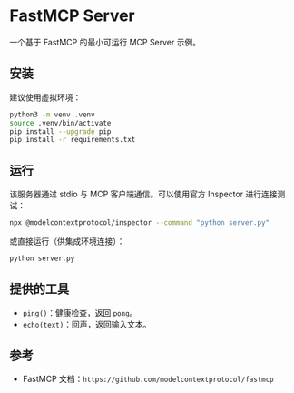 # FastMCP Server

一个基于 FastMCP 的最小可运行 MCP Server 示例。

## 安装

建议使用虚拟环境：

```bash
python3 -m venv .venv
source .venv/bin/activate
pip install --upgrade pip
pip install -r requirements.txt
```

## 运行

该服务器通过 stdio 与 MCP 客户端通信。可以使用官方 Inspector 进行连接测试：

```bash
npx @modelcontextprotocol/inspector --command "python server.py"
```

或直接运行（供集成环境连接）：

```bash
python server.py
```

## 提供的工具

- `ping()`：健康检查，返回 `pong`。
- `echo(text)`：回声，返回输入文本。

## 参考

- FastMCP 文档：`https://github.com/modelcontextprotocol/fastmcp`
